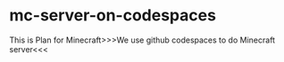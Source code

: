 # mc-server-on-codespaces
This is Plan for Minecraft>>>We use github codespaces to do Minecraft server<<<
